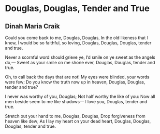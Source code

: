 # Douglas, Douglas, Tender and True
## Dinah Maria Craik
Could you come back to me, Douglas, Douglas,
In the old likeness that I knew,
I would be so faithful, so loving, Douglas,
Douglas, Douglas, tender and true.

Never a scornful word should grieve ye,
I’d smile on ye sweet as the angels do,—
Sweet as your smile on me shone ever,
Douglas, Douglas, tender and true.

Oh, to call back the days that are not!
My eyes were blinded, your words were few;
Do you know the truth now up in heaven,
Douglas, Douglas, tender and true?

I never was worthy of you, Douglas;
Not half worthy the like of you:
Now all men beside seem to me like shadows—
I love you, Douglas, tender and true.

Stretch out your hand to me, Douglas, Douglas,
Drop forgiveness from heaven like dew;
As I lay my heart on your dead heart, Douglas,
Douglas, Douglas, tender and true.